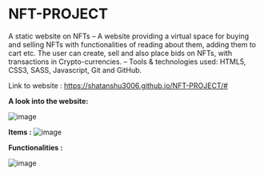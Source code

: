 # NFT-PROJECT
A static website on NFTs – A website providing a virtual space for buying and selling NFTs with functionalities of reading about them, adding them to cart etc. The user can create, sell and also place bids on NFTs, with transactions in Crypto-currencies.
– Tools & technologies used: HTML5, CSS3, SASS, Javascript, Git and GitHub.

Link to website : https://shatanshu3006.github.io/NFT-PROJECT/#


**A look into the website:**

![image](https://github.com/shatanshu3006/NFT-PROJECT/assets/100084737/02a87ea1-1238-4938-8d20-4ef03dde0460)


**Items :**
![image](https://github.com/shatanshu3006/NFT-PROJECT/assets/100084737/e6540bb5-7485-47cb-9190-750e048ebe62)


**Functionalities :**

![image](https://github.com/shatanshu3006/NFT-PROJECT/assets/100084737/10001e3c-6b1c-431c-a9f1-aa4e8d26f35f)
